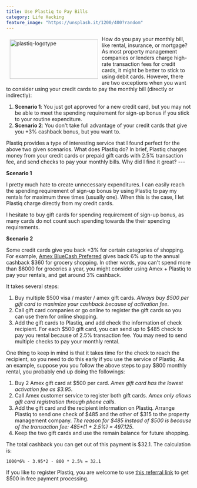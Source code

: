 ```yaml
---
title: Use Plastiq to Pay Bills
category: Life Hacking
feature_image: "https://unsplash.it/1200/400?random"
---
```

 
<img src="https://c1.staticflickr.com/5/4240/34685499193_c246e4dbbf_m.jpg" width="240" height="107" alt="plastiq-logotype" align="left" style="margin:10px;"> How do you pay your monthly bill, like rental, insurance, or mortgage? As most property management companies or lenders charge high-rate transaction fees for credit cards, it might be better to stick to using debit cards. However, there are two exceptions when you want to consider using your credit cards to pay the monthly bill (directly or indirectly):
 
1. **Scenario 1**: You just got approved for a new credit card, but you may not be able to meet the spending requirement for sign-up bonus if you stick to your routine expenditure.
2. **Scenario 2**: You don't take full advantage of your credit cards that give you +3% cashback bonus, but you want to.
 
Plastiq provides a type of interesting service that I found perfect for the above two given scenarios. What does Plastiq do? In brief, Plastiq charges money from your credit cards or prepaid gift cards with 2.5% transaction fee, and send checks to pay your monthly bills. Why did I find it great? ---
 
**Scenario 1**
 
I pretty much hate to create unnecessary expenditures. I can easily reach the spending requirement of sign-up bonus by using Plastiq to pay my rentals for maximum three times (usually one). When this is the case, I let Plastiq charge directly from my credit cards.
 
I hesitate to buy gift cards for spending requirement of sign-up bonus, as many cards do not count such spending towards the their spending requirements.
 
**Scenario 2**
 
Some credit cards give you back +3% for certain categories of shopping. For example, <a href = "https://www.americanexpress.com/us/credit-cards/card/blue-cash-preferred/" target="_blank">Amex BlueCash Preferred</a> gives back 6% up to the annual cashback $360 for grocery shopping. In other words, you can't spend more than $6000 for groceries a year, you might consider using Amex + Plastiq to pay your rentals, and get around 3% cashback.
 
It takes several steps:
 
1. Buy multiple $500 visa / master / amex gift cards. <i>Always buy $500 per gift card to maximize your cashback because of activation fee</i>.
2. Call gift card companies or go online to register the gift cards so you can use them for online shopping.
3. Add the gift cards to Plastiq, and add check the information of check recipient. For each $500 gift card, you can send up to $485 check to pay you rental because of 2.5% transaction fee. You may need to send multiple checks to pay your monthly rental.
 
One thing to keep in mind is that it takes time for the check to reach the recipient, so you need to do this early if you use the service of Plastiq. As an example, suppose you you follow the above steps to pay $800 monthly rental, you probably end up doing the followings:
 
1. Buy 2 Amex gift card at $500 per card. <i>Amex gift card has the lowest activation fee as $3.95</i>.
2. Call Amex customer service to register both gift cards. <i>Amex only allows gift card registration through phone calls</i>.
3. Add the gift card and the recipient information on Plastiq. Arrange Plastiq to send one check of $485 and the other of $315 to the property management company. <i>The reason for $485 instead of $500 is because of the transaction fee: 485*(1 + 2.5%) = 497.125</i>.
4. Keep the two gift cards and use the remain balance for future shopping.
 
The total cashback you can get out of this payment is $32.1. The calculation is:
 
```
1000*6% - 3.95*2 - 800 * 2.5% = 32.1
```
 
If you like to register Plastiq, you are welcome to use <a href="https://www.plastiq.com/cardholder_ui/start?referralCode=733960" target="_blank">this referral link</a> to get $500 in free payment processing.
 
